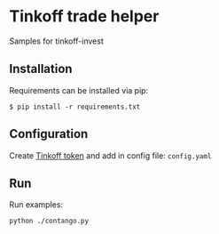 # Tinkoff trade helper

Samples for tinkoff-invest

## Installation
Requirements can be installed via pip:
```shell
$ pip install -r requirements.txt
```

## Configuration
Create [Tinkoff token](https://tinkoff.github.io/investAPI/token) and add in config file: `config.yaml`

## Run
Run examples:
```shell
python ./contango.py
```
